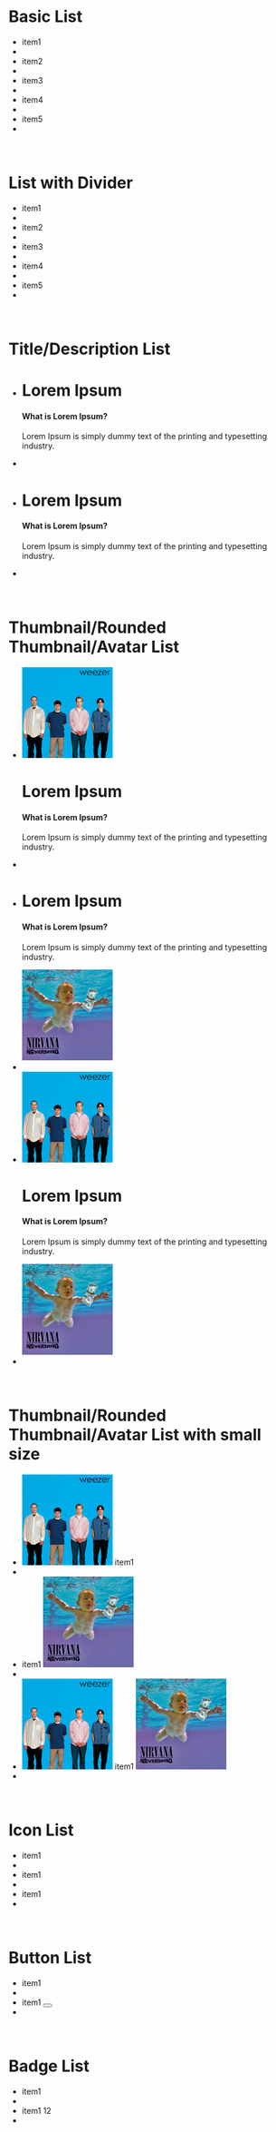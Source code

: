 <!DOCTYPE html>
<html lang="en">
  <head>
    <meta charset="utf-8">
    <meta http-equiv="X-UA-Compatible" content="IE=edge">
    <meta name="viewport" content="width=device-width, initial-scale=1">
    <title>Responsive List</title>
	<link href="assets/css/style.css" rel="stylesheet">
	<link href="https://maxcdn.bootstrapcdn.com/font-awesome/4.7.0/css/font-awesome.min.css" rel="stylesheet">
	
  </head>
  <body>
	<div class="wrapper">
		<div class="page-content">
			<h1>Basic List</h1>
			<ul class="cs-list">
				<li class="cs-item">
					item1
				<li>
				<li class="cs-item">
					item2
				<li>
				<li class="cs-item">
					item3
				<li>
				<li class="cs-item">
					item4
				<li>
				<li class="cs-item">
					item5
				<li>
			</ul>
			<br />
			<h1>List with Divider</h1>
			<ul class="cs-list">
				<li class="cs-item">
					item1
				<li>
				<li class="cs-item">
					item2
				<li>
				<li class="cs-item cs-divider">
					item3
				<li>
				<li class="cs-item">
					item4
				<li>
				<li class="cs-item">
					item5
				<li>
			</ul>
			<br />
			<h1>Title/Description List</h1>
			<ul class="cs-list">
				<li class="cs-item">
					<h1 class="cs-title">Lorem Ipsum</h1>
					<h4 class="cs-sub-title">What is Lorem Ipsum?</h4>
					<p class="cs-description">Lorem Ipsum is simply dummy text of the printing and typesetting industry. </p>
				<li>
				<li class="cs-item">
					<h1 class="cs-title">Lorem Ipsum</h1>
					<h4 class="cs-sub-title">What is Lorem Ipsum?</h4>
					<p class="cs-description">Lorem Ipsum is simply dummy text of the printing and typesetting industry. </p>
				<li>
			</ul>
			<br />
			<h1>Thumbnail/Rounded Thumbnail/Avatar List</h1>
			<ul class="cs-list">
				<li class="cs-item cs-thumbnail-left">
					<img src="assets/images/img1.jpg" class="thumbnail-img" />
					<h1 class="cs-title">Lorem Ipsum</h1>
					<h4 class="cs-sub-title">What is Lorem Ipsum?</h4>
					<p class="cs-description">Lorem Ipsum is simply dummy text of the printing and typesetting industry. </p>
				<li>
				<li class="cs-item cs-thumbnail-right">
					<h1 class="cs-title">Lorem Ipsum</h1>
					<h4 class="cs-sub-title">What is Lorem Ipsum?</h4>
					<p class="cs-description">Lorem Ipsum is simply dummy text of the printing and typesetting industry. </p>
					<img src="assets/images/img2.jpg" class="rounded-img" />
				<li>
				<li class="cs-item cs-thumbnail-left cs-thumbnail-right">
					<img src="assets/images/img1.jpg" class="avatar-img" />
					<h1 class="cs-title">Lorem Ipsum</h1>
					<h4 class="cs-sub-title">What is Lorem Ipsum?</h4>
					<p class="cs-description">Lorem Ipsum is simply dummy text of the printing and typesetting industry. </p>
					<img src="assets/images/img2.jpg" class="rounded-img" />
				<li>
			</ul>
			<br />
			<h1>Thumbnail/Rounded Thumbnail/Avatar List with small size</h1>
			<ul class="cs-list">
				<li class="cs-item cs-thumbnail-left small-thumbnail">
					<img src="assets/images/img1.jpg" class="thumbnail-img" />
					item1
				<li>
				<li class="cs-item cs-thumbnail-right small-thumbnail">
					item1
					<img src="assets/images/img2.jpg" class="rounded-img" />
				<li>
				<li class="cs-item cs-thumbnail-left cs-thumbnail-right small-thumbnail">
					<img src="assets/images/img1.jpg" class="avatar-img" />
					item1
					<img src="assets/images/img2.jpg" class="thumbnail-img" />
				<li>
			</ul>
			<br />
			<h1>Icon List</h1>
			<ul class="cs-list">
				<li class="cs-item cs-icon-left">
					<i class="fa fa-address-book"></i>
					item1
				<li>
				<li class="cs-item cs-icon-left cs-icon-right">
					<i class="fa fa-grav"></i>
					item1
					<i class="fa fa-arrow-right"></i>
				<li>
				<li class="cs-item cs-icon-right">
					<i class="fa fa-arrow-right"></i>
					item1
				<li>
			</ul>
			<br />
			<h1>Button List</h1>
			<ul class="cs-list">
				<li class="cs-item cs-icon-left">
					<i class="fa fa-address-book"></i>
					item1
				<li>
				<li class="cs-item cs-icon-left cs-button-right">
					<i class="fa fa-grav"></i>
					item1
					<button class="cs-button fa fa-arrow-right"></button>
				<li>
			</ul>
			<br />
			<h1>Badge List</h1>
			<ul class="cs-list">
				<li class="cs-item cs-icon-left">
					<i class="fa fa-address-book"></i>
					item1
				<li>
				<li class="cs-item cs-icon-left cs-badge-right">
					<i class="fa fa-grav"></i>
					item1
					<span class="cs-badge">12</span>
				<li>
			</ul>
		</div>
	</div>
	<br /><br /><br />
  </body>
</html>
